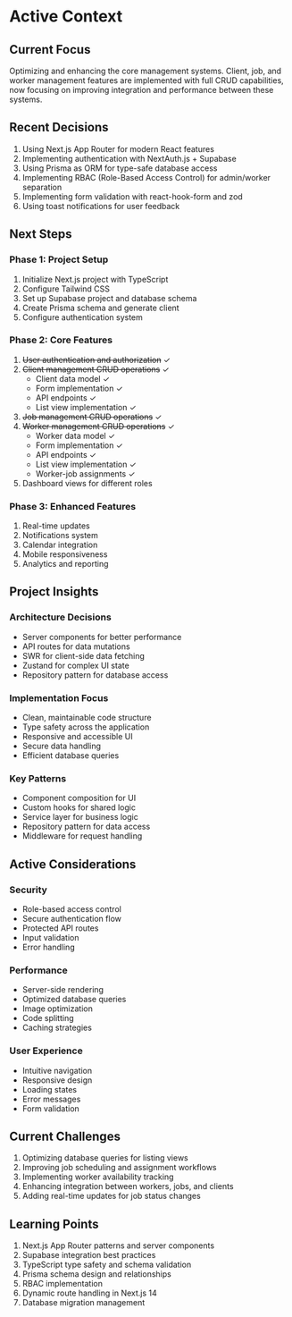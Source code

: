 # Active Context

## Current Focus
Optimizing and enhancing the core management systems. Client, job, and worker management features are implemented with full CRUD capabilities, now focusing on improving integration and performance between these systems.

## Recent Decisions
1. Using Next.js App Router for modern React features
2. Implementing authentication with NextAuth.js + Supabase
3. Using Prisma as ORM for type-safe database access
4. Implementing RBAC (Role-Based Access Control) for admin/worker separation
5. Implementing form validation with react-hook-form and zod
6. Using toast notifications for user feedback

## Next Steps

### Phase 1: Project Setup
1. Initialize Next.js project with TypeScript
2. Configure Tailwind CSS
3. Set up Supabase project and database schema
4. Create Prisma schema and generate client
5. Configure authentication system

### Phase 2: Core Features
1. ~~User authentication and authorization~~ ✓
2. ~~Client management CRUD operations~~ ✓
   - Client data model ✓
   - Form implementation ✓
   - API endpoints ✓
   - List view implementation ✓
3. ~~Job management CRUD operations~~ ✓
4. ~~Worker management CRUD operations~~ ✓
   - Worker data model ✓
   - Form implementation ✓
   - API endpoints ✓
   - List view implementation ✓
   - Worker-job assignments ✓
5. Dashboard views for different roles

### Phase 3: Enhanced Features
1. Real-time updates
2. Notifications system
3. Calendar integration
4. Mobile responsiveness
5. Analytics and reporting

## Project Insights

### Architecture Decisions
- Server components for better performance
- API routes for data mutations
- SWR for client-side data fetching
- Zustand for complex UI state
- Repository pattern for database access

### Implementation Focus
- Clean, maintainable code structure
- Type safety across the application
- Responsive and accessible UI
- Secure data handling
- Efficient database queries

### Key Patterns
- Component composition for UI
- Custom hooks for shared logic
- Service layer for business logic
- Repository pattern for data access
- Middleware for request handling

## Active Considerations

### Security
- Role-based access control
- Secure authentication flow
- Protected API routes
- Input validation
- Error handling

### Performance
- Server-side rendering
- Optimized database queries
- Image optimization
- Code splitting
- Caching strategies

### User Experience
- Intuitive navigation
- Responsive design
- Loading states
- Error messages
- Form validation

## Current Challenges
1. Optimizing database queries for listing views
2. Improving job scheduling and assignment workflows
3. Implementing worker availability tracking
4. Enhancing integration between workers, jobs, and clients
5. Adding real-time updates for job status changes

## Learning Points
1. Next.js App Router patterns and server components
2. Supabase integration best practices
3. TypeScript type safety and schema validation
4. Prisma schema design and relationships
5. RBAC implementation
6. Dynamic route handling in Next.js 14
7. Database migration management
